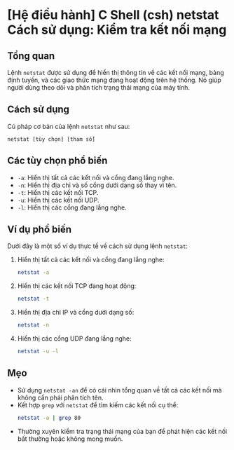# [Hệ điều hành] C Shell (csh) netstat Cách sử dụng: Kiểm tra kết nối mạng

## Tổng quan
Lệnh `netstat` được sử dụng để hiển thị thông tin về các kết nối mạng, bảng định tuyến, và các giao thức mạng đang hoạt động trên hệ thống. Nó giúp người dùng theo dõi và phân tích trạng thái mạng của máy tính.

## Cách sử dụng
Cú pháp cơ bản của lệnh `netstat` như sau:

```
netstat [tùy chọn] [tham số]
```

## Các tùy chọn phổ biến
- `-a`: Hiển thị tất cả các kết nối và cổng đang lắng nghe.
- `-n`: Hiển thị địa chỉ và số cổng dưới dạng số thay vì tên.
- `-t`: Hiển thị các kết nối TCP.
- `-u`: Hiển thị các kết nối UDP.
- `-l`: Hiển thị các cổng đang lắng nghe.

## Ví dụ phổ biến
Dưới đây là một số ví dụ thực tế về cách sử dụng lệnh `netstat`:

1. Hiển thị tất cả các kết nối và cổng đang lắng nghe:
   ```bash
   netstat -a
   ```

2. Hiển thị các kết nối TCP đang hoạt động:
   ```bash
   netstat -t
   ```

3. Hiển thị địa chỉ IP và cổng dưới dạng số:
   ```bash
   netstat -n
   ```

4. Hiển thị các cổng UDP đang lắng nghe:
   ```bash
   netstat -u -l
   ```

## Mẹo
- Sử dụng `netstat -an` để có cái nhìn tổng quan về tất cả các kết nối mà không cần phải phân tích tên.
- Kết hợp `grep` với `netstat` để tìm kiếm các kết nối cụ thể:
  ```bash
  netstat -a | grep 80
  ```
- Thường xuyên kiểm tra trạng thái mạng của bạn để phát hiện các kết nối bất thường hoặc không mong muốn.